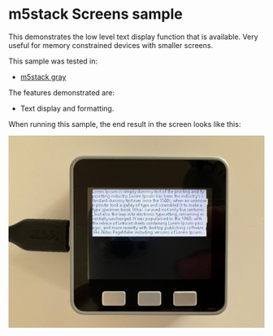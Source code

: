 # m5stack Screens sample

This demonstrates the low level text display function that is available.
Very useful for memory constrained devices with smaller screens.

This sample was tested in:

- [m5stack gray](https://shop.m5stack.com/products/grey-development-core?variant=16804796006490)

The features demonstrated are:

- Text display and formatting.

When running this sample, the end result in the screen looks like this:

![m5stack](screen-output.png)

